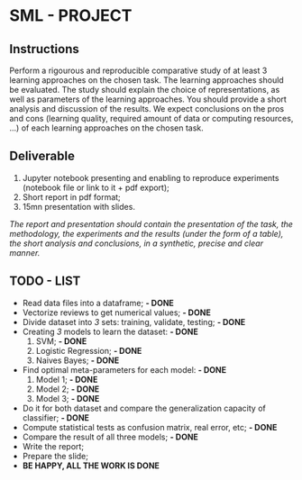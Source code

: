# SML - PROJECT

## Instructions

Perform a rigourous and reproducible comparative study of at least 3 learning approaches on the chosen task.
The learning approaches should be evaluated. The study should explain the choice of representations, as well as parameters of the learning approaches. You should provide a short analysis and discussion of the results. We expect conclusions on the pros and cons (learning quality, required amount of data or computing resources, ...) of each learning approaches on the chosen task.
 
## Deliverable

1. Jupyter notebook presenting and enabling to reproduce experiments (notebook file or link to it + pdf export);
2. Short report in pdf format;
3. 15mn presentation with slides.

*The report and presentation should contain the presentation of the task, the methodology, the experiments and the results (under the form of a table), the short analysis and conclusions, in a synthetic, precise and clear manner.*

## TODO - LIST

* Read data files into a dataframe; **- DONE**
* Vectorize reviews to get numerical values; **- DONE**
* Divide dataset into *3* sets: training, validate, testing; **- DONE**
* Creating *3* models to learn the dataset: **- DONE**
	1. SVM; **- DONE**
	2. Logistic Regression; **- DONE**
	3. Naives Bayes; **- DONE**
* Find optimal meta-parameters for each model: **- DONE**
	1. Model 1; **- DONE**
	2. Model 2; **- DONE**
	3. Model 3;	**- DONE**
* Do it for both dataset and compare the generalization capacity of classifier; **- DONE**
* Compute statistical tests as confusion matrix, real error, etc; **- DONE**
* Compare the result of all three models; **- DONE**
* Write the report;
* Prepare the slide;
* **BE HAPPY, ALL THE WORK IS DONE**